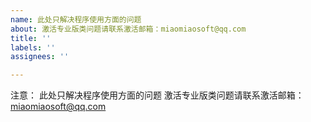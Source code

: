 ```yaml
---
name: 此处只解决程序使用方面的问题
about: 激活专业版类问题请联系激活邮箱：miaomiaosoft@qq.com
title: ''
labels: ''
assignees: ''

---
```


注意：
此处只解决程序使用方面的问题
激活专业版类问题请联系激活邮箱：miaomiaosoft@qq.com
